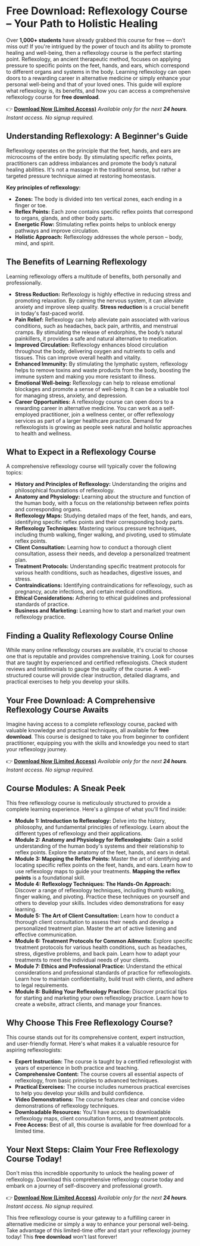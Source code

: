 # Free Download: Reflexology Course – Your Path to Holistic Healing

Over **1,000+ students** have already grabbed this course for free — don’t miss out! If you're intrigued by the power of touch and its ability to promote healing and well-being, then a reflexology course is the perfect starting point. Reflexology, an ancient therapeutic method, focuses on applying pressure to specific points on the feet, hands, and ears, which correspond to different organs and systems in the body. Learning reflexology can open doors to a rewarding career in alternative medicine or simply enhance your personal well-being and that of your loved ones. This guide will explore what reflexology is, its benefits, and how you can access a comprehensive reflexology course for **free download**.

👉 [**Download Now (Limited Access)**](https://udemywork.com/reflexology-course)
_Available only for the next **24 hours**. Instant access. No signup required._

## Understanding Reflexology: A Beginner's Guide

Reflexology operates on the principle that the feet, hands, and ears are microcosms of the entire body. By stimulating specific reflex points, practitioners can address imbalances and promote the body’s natural healing abilities. It's not a massage in the traditional sense, but rather a targeted pressure technique aimed at restoring homeostasis.

**Key principles of reflexology:**

*   **Zones:** The body is divided into ten vertical zones, each ending in a finger or toe.
*   **Reflex Points:** Each zone contains specific reflex points that correspond to organs, glands, and other body parts.
*   **Energetic Flow:** Stimulating reflex points helps to unblock energy pathways and improve circulation.
*   **Holistic Approach:** Reflexology addresses the whole person – body, mind, and spirit.

## The Benefits of Learning Reflexology

Learning reflexology offers a multitude of benefits, both personally and professionally.

*   **Stress Reduction:** Reflexology is highly effective in reducing stress and promoting relaxation. By calming the nervous system, it can alleviate anxiety and improve sleep quality. **Stress reduction** is a crucial benefit in today's fast-paced world.
*   **Pain Relief:** Reflexology can help alleviate pain associated with various conditions, such as headaches, back pain, arthritis, and menstrual cramps. By stimulating the release of endorphins, the body’s natural painkillers, it provides a safe and natural alternative to medication.
*   **Improved Circulation:** Reflexology enhances blood circulation throughout the body, delivering oxygen and nutrients to cells and tissues. This can improve overall health and vitality.
*   **Enhanced Immunity:** By stimulating the lymphatic system, reflexology helps to remove toxins and waste products from the body, boosting the immune system and making you more resistant to illness.
*   **Emotional Well-being:** Reflexology can help to release emotional blockages and promote a sense of well-being. It can be a valuable tool for managing stress, anxiety, and depression.
*   **Career Opportunities:** A reflexology course can open doors to a rewarding career in alternative medicine. You can work as a self-employed practitioner, join a wellness center, or offer reflexology services as part of a larger healthcare practice. Demand for reflexologists is growing as people seek natural and holistic approaches to health and wellness.

## What to Expect in a Reflexology Course

A comprehensive reflexology course will typically cover the following topics:

*   **History and Principles of Reflexology:** Understanding the origins and philosophical foundations of reflexology.
*   **Anatomy and Physiology:** Learning about the structure and function of the human body, with a focus on the relationship between reflex points and corresponding organs.
*   **Reflexology Maps:** Studying detailed maps of the feet, hands, and ears, identifying specific reflex points and their corresponding body parts.
*   **Reflexology Techniques:** Mastering various pressure techniques, including thumb walking, finger walking, and pivoting, used to stimulate reflex points.
*   **Client Consultation:** Learning how to conduct a thorough client consultation, assess their needs, and develop a personalized treatment plan.
*   **Treatment Protocols:** Understanding specific treatment protocols for various health conditions, such as headaches, digestive issues, and stress.
*   **Contraindications:** Identifying contraindications for reflexology, such as pregnancy, acute infections, and certain medical conditions.
*   **Ethical Considerations:** Adhering to ethical guidelines and professional standards of practice.
*   **Business and Marketing:** Learning how to start and market your own reflexology practice.

## Finding a Quality Reflexology Course Online

While many online reflexology courses are available, it's crucial to choose one that is reputable and provides comprehensive training. Look for courses that are taught by experienced and certified reflexologists. Check student reviews and testimonials to gauge the quality of the course. A well-structured course will provide clear instruction, detailed diagrams, and practical exercises to help you develop your skills.

## Your Free Download: A Comprehensive Reflexology Course Awaits

Imagine having access to a complete reflexology course, packed with valuable knowledge and practical techniques, all available for **free download**. This course is designed to take you from beginner to confident practitioner, equipping you with the skills and knowledge you need to start your reflexology journey.

👉 [**Download Now (Limited Access)**](https://udemywork.com/reflexology-course)
_Available only for the next **24 hours**. Instant access. No signup required._

## Course Modules: A Sneak Peek

This free reflexology course is meticulously structured to provide a complete learning experience. Here's a glimpse of what you'll find inside:

*   **Module 1: Introduction to Reflexology:** Delve into the history, philosophy, and fundamental principles of reflexology. Learn about the different types of reflexology and their applications.
*   **Module 2: Anatomy and Physiology for Reflexologists:** Gain a solid understanding of the human body's systems and their relationship to reflex points. Explore the anatomy of the feet, hands, and ears in detail.
*   **Module 3: Mapping the Reflex Points:** Master the art of identifying and locating specific reflex points on the feet, hands, and ears. Learn how to use reflexology maps to guide your treatments. **Mapping the reflex points** is a foundational skill.
*   **Module 4: Reflexology Techniques: The Hands-On Approach:** Discover a range of reflexology techniques, including thumb walking, finger walking, and pivoting. Practice these techniques on yourself and others to develop your skills. Includes video demonstrations for easy learning.
*   **Module 5: The Art of Client Consultation:** Learn how to conduct a thorough client consultation to assess their needs and develop a personalized treatment plan. Master the art of active listening and effective communication.
*   **Module 6: Treatment Protocols for Common Ailments:** Explore specific treatment protocols for various health conditions, such as headaches, stress, digestive problems, and back pain. Learn how to adapt your treatments to meet the individual needs of your clients.
*   **Module 7: Ethics and Professional Practice:** Understand the ethical considerations and professional standards of practice for reflexologists. Learn how to maintain confidentiality, build trust with clients, and adhere to legal requirements.
*   **Module 8: Building Your Reflexology Practice:** Discover practical tips for starting and marketing your own reflexology practice. Learn how to create a website, attract clients, and manage your finances.

## Why Choose This Free Reflexology Course?

This course stands out for its comprehensive content, expert instruction, and user-friendly format. Here's what makes it a valuable resource for aspiring reflexologists:

*   **Expert Instruction:** The course is taught by a certified reflexologist with years of experience in both practice and teaching.
*   **Comprehensive Content:** The course covers all essential aspects of reflexology, from basic principles to advanced techniques.
*   **Practical Exercises:** The course includes numerous practical exercises to help you develop your skills and build confidence.
*   **Video Demonstrations:** The course features clear and concise video demonstrations of reflexology techniques.
*   **Downloadable Resources:** You'll have access to downloadable reflexology maps, client consultation forms, and treatment protocols.
*   **Free Access:** Best of all, this course is available for free download for a limited time.

## Your Next Steps: Claim Your Free Reflexology Course Today!

Don't miss this incredible opportunity to unlock the healing power of reflexology. Download this comprehensive reflexology course today and embark on a journey of self-discovery and professional growth.

👉 [**Download Now (Limited Access)**](https://udemywork.com/reflexology-course)
_Available only for the next **24 hours**. Instant access. No signup required._

This free reflexology course is your gateway to a fulfilling career in alternative medicine or simply a way to enhance your personal well-being. Take advantage of this limited-time offer and start your reflexology journey today! This **free download** won't last forever!
